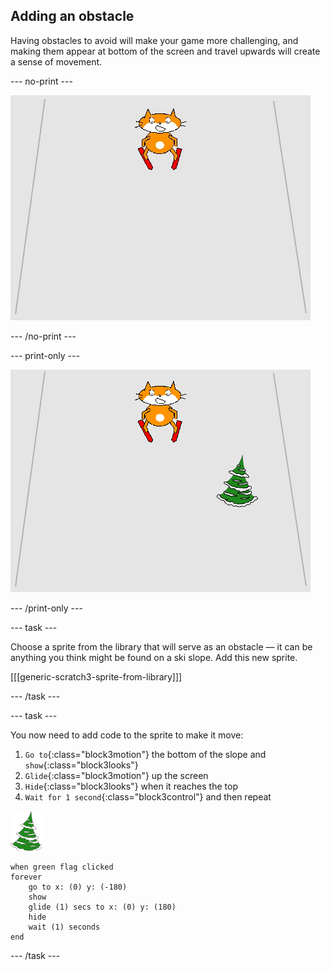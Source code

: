 ## Adding an obstacle

Having obstacles to avoid will make your game more challenging, and making them appear at bottom of the screen and travel upwards will create a sense of movement.

--- no-print ---

![obstacle](images/skier_obstacle_moving.gif)

--- /no-print ---

--- print-only ---

![obstacle](images/skier_obstacle.png)

--- /print-only ---

--- task ---

Choose a sprite from the library that will serve as an obstacle — it can be anything you think might be found on a ski slope. Add this new sprite.

[[[generic-scratch3-sprite-from-library]]]

--- /task ---

--- task ---

You now need to add code to the sprite to make it move:

1. `Go to`{:class="block3motion"} the bottom of the slope and `show`{:class="block3looks"}
1. `Glide`{:class="block3motion"} up the screen
1. `Hide`{:class="block3looks"} when it reaches the top
1. `Wait for 1 second`{:class="block3control"} and then repeat

![obstacle sprite](images/obstacle_sprite.png)

```blocks3
when green flag clicked
forever 
    go to x: (0) y: (-180)
    show
    glide (1) secs to x: (0) y: (180)
    hide
    wait (1) seconds
end
```

--- /task ---
